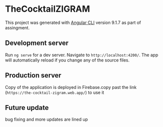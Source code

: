 # TheCocktailZIGRAM

This project was generated with [Angular CLI](https://github.com/angular/angular-cli) version 9.1.7 as part of assingment.

## Development server

Run `ng serve` for a dev server. Navigate to `http://localhost:4200/`. The app will automatically reload if you change any of the source files.

## Production server
Copy of the application is deployed in Firebase.copy past the link (`https://the-cocktail-zigram.web.app/`) to use it

## Future update
bug fixing and more updates are lined up